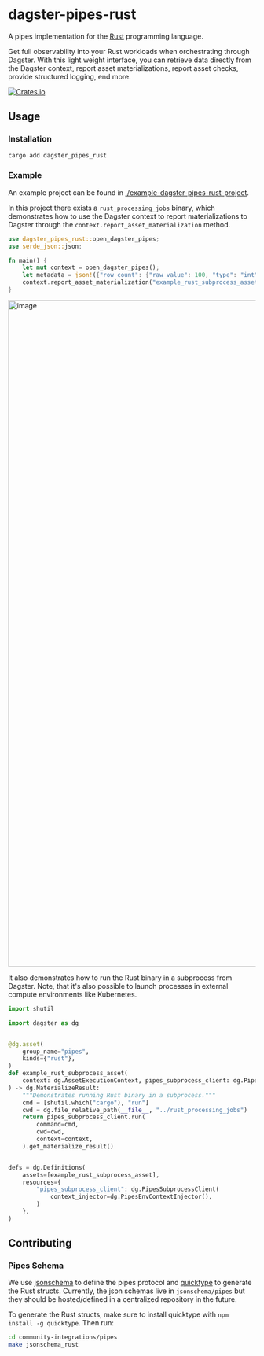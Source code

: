 # dagster-pipes-rust

A pipes implementation for the [Rust](https://www.rust-lang.org/) programming language.

Get full observability into your Rust workloads when orchestrating through Dagster. With this light weight interface, you can retrieve data directly from the Dagster context, report asset materializations, report asset checks, provide structured logging, end more.

[![Crates.io](https://img.shields.io/crates/v/dagster_pipes_rust.svg)](https://crates.io/crates/dagster_pipes_rust)

## Usage

### Installation

```sh
cargo add dagster_pipes_rust
```

### Example

An example project can be found in [./example-dagster-pipes-rust-project](./example-dagster-pipes-rust-project).

In this project there exists a `rust_processing_jobs` binary, which demonstrates how to use the Dagster context to report materializations to Dagster through the `context.report_asset_materialization` method.

```rust
use dagster_pipes_rust::open_dagster_pipes;
use serde_json::json;

fn main() {
    let mut context = open_dagster_pipes();
    let metadata = json!({"row_count": {"raw_value": 100, "type": "int"}});
    context.report_asset_materialization("example_rust_subprocess_asset", metadata);
}
```

<img width="1355" alt="image" src="https://github.com/user-attachments/assets/ddc8c261-3e96-4e82-ad4c-723dd6b3dece">

It also demonstrates how to run the Rust binary in a subprocess from Dagster. Note, that it's also possible to launch processes in external compute environments like Kubernetes.

```python
import shutil

import dagster as dg


@dg.asset(
    group_name="pipes",
    kinds={"rust"},
)
def example_rust_subprocess_asset(
    context: dg.AssetExecutionContext, pipes_subprocess_client: dg.PipesSubprocessClient
) -> dg.MaterializeResult:
    """Demonstrates running Rust binary in a subprocess."""
    cmd = [shutil.which("cargo"), "run"]
    cwd = dg.file_relative_path(__file__, "../rust_processing_jobs")
    return pipes_subprocess_client.run(
        command=cmd,
        cwd=cwd,
        context=context,
    ).get_materialize_result()


defs = dg.Definitions(
    assets=[example_rust_subprocess_asset],
    resources={
        "pipes_subprocess_client": dg.PipesSubprocessClient(
            context_injector=dg.PipesEnvContextInjector(),
        )
    },
)
```


## Contributing

### Pipes Schema

We use [jsonschema](https://json-schema.org/) to define the pipes protocol and [quicktype](https://quicktype.io/) to generate the Rust structs. Currently, the json schemas live in `jsonschema/pipes` but they should be hosted/defined in a centralized repository in the future.

To generate the Rust structs, make sure to install quicktype with `npm install -g quicktype`. Then run:

```bash
cd community-integrations/pipes
make jsonschema_rust
```
